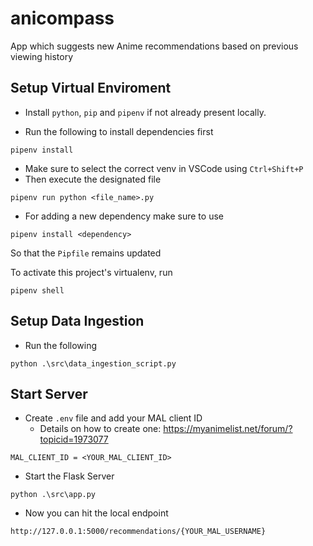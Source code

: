 # anicompass
App which suggests new Anime recommendations based on previous viewing history

## Setup Virtual Enviroment

* Install `python`, `pip` and `pipenv` if not already present locally.

* Run the following to install dependencies first
```
pipenv install
```
* Make sure to select the correct venv in VSCode using `Ctrl+Shift+P`
* Then execute the designated file
```
pipenv run python <file_name>.py
```
* For adding a new dependency make sure to use
```
pipenv install <dependency>
```
So that the `Pipfile` remains updated

To activate this project's virtualenv, run
``` 
pipenv shell
```

## Setup Data Ingestion
* Run the following
```
python .\src\data_ingestion_script.py
```

## Start Server
* Create `.env` file and add your MAL client ID
  * Details on how to create one: https://myanimelist.net/forum/?topicid=1973077
```
MAL_CLIENT_ID = <YOUR_MAL_CLIENT_ID>
```
* Start the Flask Server
```
python .\src\app.py
```
* Now you can hit the local endpoint
```
http://127.0.0.1:5000/recommendations/{YOUR_MAL_USERNAME}
```
